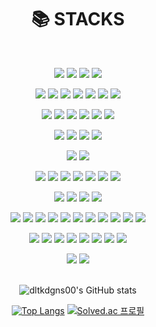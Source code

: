 <div align=center><h1>📚 STACKS</h1></div>
<br>

<div align=center>

<!-- 기타 사이트 -->
<a href="#" target="_blank"><img src="https://img.shields.io/badge/42Seoul-000000?style=flat&logo=42&logoColor=ffffff"/></a>
<a href="#" target="_blank"><img src="https://img.shields.io/badge/GitHub-000000?style=flat&logo=GitHub&logoColor=ffffff"/></a>
<a href="#" target="_blank"><img src="https://img.shields.io/badge/npm-CB3837?style=flat&logo=npm&logoColor=ffffff"/></a>
<a href="#" target="_blank"><img src="https://img.shields.io/badge/ChatGPT-7FA79D?style=flat&logo=OpenAI&logoColor=ffffff"/></a>
<br>

<!-- 언어 -->
<a href="#" target="_blank"><img src="https://img.shields.io/badge/C-A8B9CC?style=flat&logo=C&logoColor=ffffff"/></a>
<a href="#" target="_blank"><img src="https://img.shields.io/badge/C%2B%2B-00599C?style=flat&logo=c%2B%2B&logoColor=ffffff"/></a>
<a href="#" target="_blank"><img src="https://img.shields.io/badge/C%23-239120?style=flat&logo=Csharp&logoColor=ffffff"/></a>
<a href="#" target="_blank"><img src="https://img.shields.io/badge/Python-3776AB?style=flat&logo=Python&logoColor=ffffff"/></a>
<a href="#" target="_blank"><img src="https://img.shields.io/badge/Dart-0175C2?style=flat&logo=Dart&logoColor=ffffff"/></a>
<a href="#" target="_blank"><img src="https://img.shields.io/badge/Kotlin-7F52FF?style=flat&logo=Kotlin&logoColor=ffffff"/></a>
<a href="#" target="_blank"><img src="https://img.shields.io/badge/Swift-F05138?style=flat&logo=Swift&logoColor=ffffff"/></a>
<br>

<!-- 웹 관련 -->
<a href="#" target="_blank"><img src="https://img.shields.io/badge/HTML5-E34F26?style=flat&logo=HTML5&logoColor=ffffff"/></a>
<a href="#" target="_blank"><img src="https://img.shields.io/badge/CSS3-1572B6?style=flat&logo=CSS3&logoColor=ffffff"/></a>
<a href="#" target="_blank"><img src="https://img.shields.io/badge/JavaScript-F7DF1E?style=flat&logo=JavaScript&logoColor=ffffff"/></a>
<a href="#" target="_blank"><img src="https://img.shields.io/badge/React-61DAFB?style=flat&logo=React&logoColor=ffffff"/></a>
<a href="#" target="_blank"><img src="https://img.shields.io/badge/BootStrap-7952B3?style=flat&logo=BootStrap&logoColor=ffffff"/></a>
<a href="#" target="_blank"><img src="https://img.shields.io/badge/jQuery-0769AD?style=flat&logo=jQuery&logoColor=ffffff"/></a>
<br>

<!-- 프레임워크 -->
<a href="#" target="_blank"><img src="https://img.shields.io/badge/Flutter-02569B?style=flat&logo=Flutter&logoColor=ffffff"/></a>
<a href="#" target="_blank"><img src="https://img.shields.io/badge/Spring-6DB33F?style=flat&logo=Spring&logoColor=ffffff"/></a>
<a href="#" target="_blank"><img src="https://img.shields.io/badge/Node.js-339933?style=flat&logo=Node.js&logoColor=ffffff"/></a>
<a href="#" target="_blank"><img src="https://img.shields.io/badge/Express-000000?style=flat&logo=Express&logoColor=ffffff"/></a>
<br>

<!-- 앱 플랫폼 -->
<a href="#" target="_blank"><img src="https://img.shields.io/badge/Android-3DDC84?style=flat&logo=Android&logoColor=ffffff"/></a>
<a href="#" target="_blank"><img src="https://img.shields.io/badge/iOS-000000?style=flat&logo=iOS&logoColor=ffffff"/></a>
<br>

<!-- 서버 관련 -->
<a href="#" target="_blank"><img src="https://img.shields.io/badge/NGINX-009639?style=flat&logo=NGINX&logoColor=ffffff"/></a>
<a href="#" target="_blank"><img src="https://img.shields.io/badge/Apache-D22128?style=flat&logo=Apache&logoColor=ffffff"/></a>
<a href="#" target="_blank"><img src="https://img.shields.io/badge/Let's Encrypt-003A70?style=flat&logo=LetsEncrypt&logoColor=ffffff"/></a>
<a href="#" target="_blank"><img src="https://img.shields.io/badge/Docker-2496ED?style=flat&logo=Docker&logoColor=ffffff"/></a>
<a href="#" target="_blank"><img src="https://img.shields.io/badge/Git-F05032?style=flat&logo=Git&logoColor=ffffff"/></a>
<a href="#" target="_blank"><img src="https://img.shields.io/badge/Amazon AWS-232F3E?style=flat&logo=AmazonAWS&logoColor=ffffff"/></a>
<a href="#" target="_blank"><img src="https://img.shields.io/badge/Cloudflare-F38020?style=flat&logo=Cloudflare&logoColor=ffffff"/></a>
<br>

<!-- 데이터베이스 -->
<a href="#" target="_blank"><img src="https://img.shields.io/badge/mariaDB-003545?style=flat&logo=mariaDB&logoColor=ffffff"/></a>
<a href="#" target="_blank"><img src="https://img.shields.io/badge/MySQL-4479A1?style=flat&logo=MySQL&logoColor=ffffff"/></a>
<a href="#" target="_blank"><img src="https://img.shields.io/badge/Oracle-F80000?style=flat&logo=Oracle&logoColor=ffffff"/></a>
<a href="#" target="_blank"><img src="https://img.shields.io/badge/Firebase-FFCA28?style=flat&logo=Firebase&logoColor=ffffff"/></a>
<br>

<!-- 통합 개발 환경 -->
<a href="#" target="_blank"><img src="https://img.shields.io/badge/VSCode-007ACC?style=flat&logo=VisualStudioCode&logoColor=ffffff"/></a>
<a href="#" target="_blank"><img src="https://img.shields.io/badge/Visual Studio-5C2D91?style=flat&logo=VisualStudio&logoColor=ffffff"/></a>
<a href="#" target="_blank"><img src="https://img.shields.io/badge/XCode-147EFB?style=flat&logo=XCode&logoColor=ffffff"/></a>
<a href="#" target="_blank"><img src="https://img.shields.io/badge/Android Studio-3DDC84?style=flat&logo=AndroidStudio&logoColor=ffffff"/></a>
<a href="#" target="_blank"><img src="https://img.shields.io/badge/JetBrains-000000?style=flat&logo=JetBrains&logoColor=ffffff"/></a>
<a href="#" target="_blank"><img src="https://img.shields.io/badge/Eclipse-2C2255?style=flat&logo=Eclipse&logoColor=ffffff"/></a>
<a href="#" target="_blank"><img src="https://img.shields.io/badge/Vim-019733?style=flat&logo=Vim&logoColor=ffffff"/></a>
<a href="#" target="_blank"><img src="https://img.shields.io/badge/NeoVim-57A143?style=flat&logo=NeoVim&logoColor=ffffff"/></a>
<a href="#" target="_blank"><img src="https://img.shields.io/badge/Jupyter-F37626?style=flat&logo=Jupyter&logoColor=ffffff"/></a>
<a href="#" target="_blank"><img src="https://img.shields.io/badge/Unity-ffffff?style=flat&logo=Unity&logoColor=000000"/></a>
<a href="#" target="_blank"><img src="https://img.shields.io/badge/Unreal Engine-0E1128?style=flat&logo=UnrealEngine&logoColor=ffffff"/></a>
<br>

<!-- 운영 체제 -->
<a href="#" target="_blank"><img src="https://img.shields.io/badge/macOS-000000?style=flat&logo=macOS&logoColor=ffffff"/></a>
<a href="#" target="_blank"><img src="https://img.shields.io/badge/Windows-0078D6?style=flat&logo=Windows&logoColor=ffffff"/></a>
<a href="#" target="_blank"><img src="https://img.shields.io/badge/Debian-A81D33?style=flat&logo=Debian&logoColor=ffffff"/></a>
<a href="#" target="_blank"><img src="https://img.shields.io/badge/Ubuntu-E95420?style=flat&logo=Ubuntu&logoColor=ffffff"/></a>
<a href="#" target="_blank"><img src="https://img.shields.io/badge/RedHat-EE0000?style=flat&logo=RedHat&logoColor=ffffff"/></a>
<a href="#" target="_blank"><img src="https://img.shields.io/badge/Fedora-51A2DA?style=flat&logo=Fedora&logoColor=ffffff"/></a>
<a href="#" target="_blank"><img src="https://img.shields.io/badge/CentOS-262577?style=flat&logo=CentOS&logoColor=ffffff"/></a>
<a href="#" target="_blank"><img src="https://img.shields.io/badge/RaspberryPi-A22846?style=flat&logo=RaspberryPi&logoColor=ffffff"/></a>
<br>

<!-- IoT -->
<a href="#" target="_blank"><img src="https://img.shields.io/badge/Homebridge-491F59?style=flat&logo=Homebridge&logoColor=ffffff"/></a>
<a href="#" target="_blank"><img src="https://img.shields.io/badge/Smartthings-15BFFF?style=flat&logo=Smartthings&logoColor=ffffff"/></a>
<br>
<br>

![dltkdgns00's GitHub stats](https://github-readme-stats.vercel.app/api?username=dltkdgns00&show_icons=true&theme=swift)

[![Top Langs](https://github-readme-stats.vercel.app/api/top-langs/?username=dltkdgns00&layout=compact)](https://github.com/anuraghazra/github-readme-stats)  [![Solved.ac 프로필](http://mazassumnida.wtf/api/v2/generate_badge?boj=dltkdgns00)](https://solved.ac/dltkdgns00)

</div>
